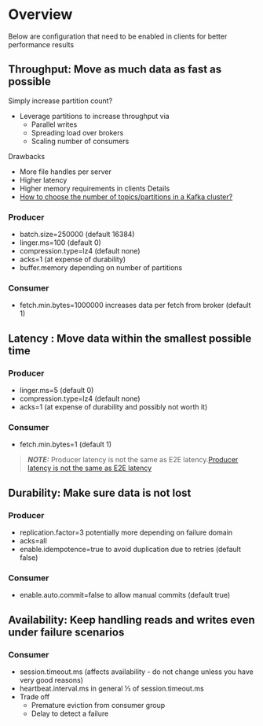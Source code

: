 # Overview

Below are configuration that need to be enabled in clients for better performance results

## Throughput: Move as much data as fast as possible

Simply increase partition count?
- Leverage partitions to increase throughput via 
  - Parallel writes 
  - Spreading load over brokers 
  - Scaling number of consumers

Drawbacks
- More file handles per server
- Higher latency
- Higher memory requirements in clients Details
- [How to choose the number of topics/partitions in a Kafka cluster?](https://www.confluent.io/blog/how-choose-number-topics-partitions-kafka-cluster/)

###  Producer
- batch.size=250000 (default 16384)
- linger.ms=100 (default 0)
- compression.type=lz4 (default none)
- acks=1 (at expense of durability)
- buffer.memory depending on number of partitions
### Consumer
- fetch.min.bytes=1000000 increases data per fetch from broker (default 1)

## Latency : Move data within the smallest possible time

### Producer
- linger.ms=5 (default 0)
- compression.type=lz4 (default none)
- acks=1 (at expense of durability and possibly not worth it)

### Consumer
- fetch.min.bytes=1 (default 1)

> **_NOTE:_** Producer latency is not the same as E2E latency.[Producer latency is not the same as E2E latency](https://www.confluent.io/blog/configure-kafka-to-minimize-latency/)
 
## Durability: Make sure data is not lost

### Producer
- replication.factor=3 potentially more depending on failure domain
- acks=all
- enable.idempotence=true
to avoid duplication due to retries (default false)
### Consumer
- enable.auto.commit=false to allow manual commits (default true)
 
## Availability: Keep handling reads and writes even under failure scenarios

### Consumer
- session.timeout.ms (affects availability - do not change unless you have very good reasons)
- heartbeat.interval.ms in general 1⁄3 of session.timeout.ms 
- Trade off 
  - Premature eviction from consumer group 
  - Delay to detect a failure



